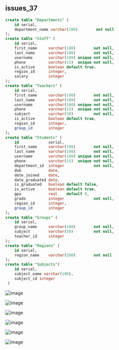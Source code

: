 ## issues_37
```sql
create table "Departments" (
    id serial,
    department_name varchar(200)        not null
);
create table "Staff" (
    id serial,
    first_name     varchar(100)        not null,
    last_name      varchar(100)        not null,
    username       varchar(100) unique not null,
    phone          varchar(15)  unique not null,
    is_active      boolean default true,
    region_id      integer,
    salary         integer
);
create table "Teachers" (
    id serial,
    first_name     varchar(100)        not null,
    last_name      varchar(100)        not null,
    username       varchar(100) unique not null,
    phone          varchar(15)  unique not null,
    subject        varchar(30)         not null,
    is_active      boolean default true,
    region_id      integer,
    group_id       integer
);
create table "Students" (
    id             serial,
    first_name     varchar(100)        not null,
    last_name      varchar(100)        not null,
    username       varchar(100) unique not null,
    phone          varchar(15)  unique not null,
    department_id  integer             not null,
    dob            date,
    date_joined    date,
    date_graduated date,
    is_graduated   boolean default false,
    is_active      boolean default true,
    gpa            real    default 0,
    grade          integer             not null,
    region_id      integer,
    group_id       integer
);
create table "Groups" (
    id serial,
    group_name     varchar(100)        not null,
    subject        varchar(30)         not null,
    teacher_id     integer
);
create table "Regions" (
    id serial,
    region_name    varchar(200)        not null
);
create table "Subjects"(
    id serial,
    subject_name varchar(100),
    subject_id integer
 )
 ```
 
 ![image](https://user-images.githubusercontent.com/122611882/222671409-1edfbbbf-c23a-435b-9082-f649c88e5f66.png)

![image](https://user-images.githubusercontent.com/122611882/222697779-cc49f85c-2bbf-4216-ac5b-ec0a62fa6356.png)

![image](https://user-images.githubusercontent.com/122611882/222697846-b2860140-5ece-4b59-9d47-99aa60b664b6.png)

![image](https://user-images.githubusercontent.com/122611882/222697899-32305841-723c-4eb7-b126-4e9781732cdd.png)

![image](https://user-images.githubusercontent.com/122611882/222697940-6cd282b4-4465-48ad-aac5-9b35982ed007.png)

![image](https://user-images.githubusercontent.com/122611882/222698000-443cd440-d999-48f3-afcc-9a6ba10053fa.png)
